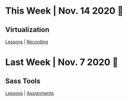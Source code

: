 

<div class="lesson-plan">

<div class="new-content">

#  This Week | Nov. 14 2020 🍂

## Virtualization
[Lessons](/courses/06-Virtualization/home.md) | [Recording]()

</div>

<div class="last-content">

# Last Week | Nov. 7 2020 🍂

## Sass Tools
[Lessons](/courses/06-Vir/home.md) | [ Assignments](/courses/06-SaSS_Tools/assignment.md)

<div>